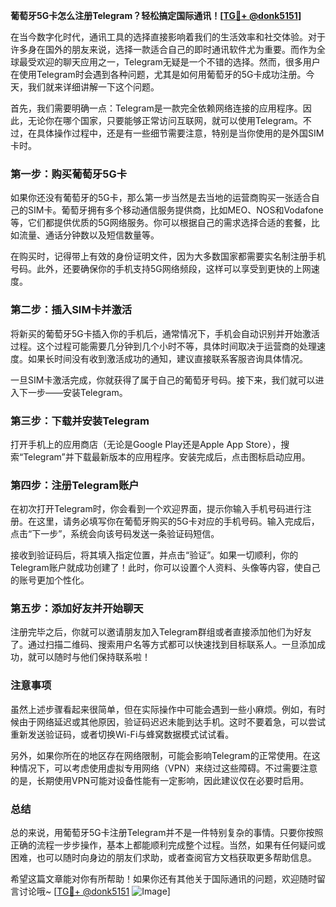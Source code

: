 **葡萄牙5G卡怎么注册Telegram？轻松搞定国际通讯！[[TG💪+ @donk5151](https://t.me/s/donk5151)]**

在当今数字化时代，通讯工具的选择直接影响着我们的生活效率和社交体验。对于许多身在国外的朋友来说，选择一款适合自己的即时通讯软件尤为重要。而作为全球最受欢迎的聊天应用之一，Telegram无疑是一个不错的选择。然而，很多用户在使用Telegram时会遇到各种问题，尤其是如何用葡萄牙的5G卡成功注册。今天，我们就来详细讲解一下这个问题。

首先，我们需要明确一点：Telegram是一款完全依赖网络连接的应用程序。因此，无论你在哪个国家，只要能够正常访问互联网，就可以使用Telegram。不过，在具体操作过程中，还是有一些细节需要注意，特别是当你使用的是外国SIM卡时。

### 第一步：购买葡萄牙5G卡

如果你还没有葡萄牙的5G卡，那么第一步当然是去当地的运营商购买一张适合自己的SIM卡。葡萄牙拥有多个移动通信服务提供商，比如MEO、NOS和Vodafone等，它们都提供优质的5G网络服务。你可以根据自己的需求选择合适的套餐，比如流量、通话分钟数以及短信数量等。

在购买时，记得带上有效的身份证明文件，因为大多数国家都需要实名制注册手机号码。此外，还要确保你的手机支持5G网络频段，这样可以享受到更快的上网速度。

### 第二步：插入SIM卡并激活

将新买的葡萄牙5G卡插入你的手机后，通常情况下，手机会自动识别并开始激活过程。这个过程可能需要几分钟到几个小时不等，具体时间取决于运营商的处理速度。如果长时间没有收到激活成功的通知，建议直接联系客服咨询具体情况。

一旦SIM卡激活完成，你就获得了属于自己的葡萄牙号码。接下来，我们就可以进入下一步——安装Telegram。

### 第三步：下载并安装Telegram

打开手机上的应用商店（无论是Google Play还是Apple App Store），搜索“Telegram”并下载最新版本的应用程序。安装完成后，点击图标启动应用。

### 第四步：注册Telegram账户

在初次打开Telegram时，你会看到一个欢迎界面，提示你输入手机号码进行注册。在这里，请务必填写你在葡萄牙购买的5G卡对应的手机号码。输入完成后，点击“下一步”，系统会向该号码发送一条验证码短信。

接收到验证码后，将其填入指定位置，并点击“验证”。如果一切顺利，你的Telegram账户就成功创建了！此时，你可以设置个人资料、头像等内容，使自己的账号更加个性化。

### 第五步：添加好友并开始聊天

注册完毕之后，你就可以邀请朋友加入Telegram群组或者直接添加他们为好友了。通过扫描二维码、搜索用户名等方式都可以快速找到目标联系人。一旦添加成功，就可以随时与他们保持联系啦！

### 注意事项

虽然上述步骤看起来很简单，但在实际操作中可能会遇到一些小麻烦。例如，有时候由于网络延迟或其他原因，验证码迟迟未能到达手机。这时不要着急，可以尝试重新发送验证码，或者切换Wi-Fi与蜂窝数据模式试试看。

另外，如果你所在的地区存在网络限制，可能会影响Telegram的正常使用。在这种情况下，可以考虑使用虚拟专用网络（VPN）来绕过这些障碍。不过需要注意的是，长期使用VPN可能对设备性能有一定影响，因此建议仅在必要时启用。

### 总结

总的来说，用葡萄牙5G卡注册Telegram并不是一件特别复杂的事情。只要你按照正确的流程一步步操作，基本上都能顺利完成整个过程。当然，如果有任何疑问或困难，也可以随时向身边的朋友们求助，或者查阅官方文档获取更多帮助信息。

希望这篇文章能对你有所帮助！如果你还有其他关于国际通讯的问题，欢迎随时留言讨论哦~ [[TG💪+ @donk5151](https://t.me/s/donk5151) ![Image](https://i.postimg.cc/rwNCRYN7/Snipaste-2025-04-30-17-27-05.png)]